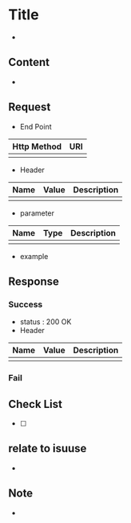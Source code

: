# Title
- 

## Content
- 

## Request
- End Point

| Http Method  | URI |
| ------------- | ------------- |
|   |   |

- Header

| Name | Value | Description |
| ------------- | ------------- | ----- |
|      |       |

- parameter

| Name | Type | Description |
| ------------- | ------------- | ----- |
|      |       |

- example

## Response
### Success
- status : 200 OK
- Header

| Name | Value | Description |
| ------------- | ------------- | ----- |
|      |       |

### Fail

## Check List
- [ ]


## relate to isuuse
- 

## Note
- 
